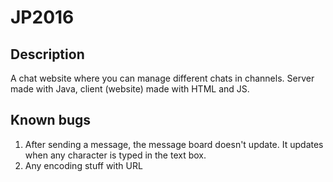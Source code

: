 # JP2016

## Description
A chat website where you can manage different chats in channels.
Server made with Java, client (website) made with HTML and JS.

## Known bugs
1. After sending a message, the message board doesn't update. It updates when any character is typed in the text box.
2. Any encoding stuff with URL
